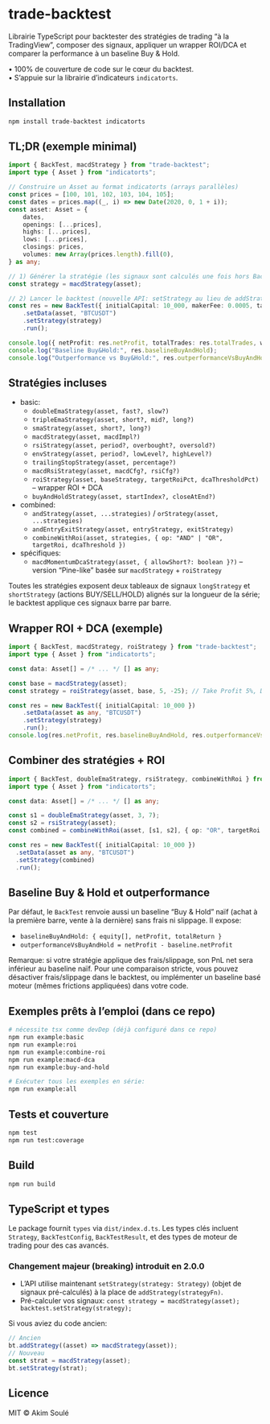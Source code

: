 # trade-backtest

Librairie TypeScript pour backtester des stratégies de trading “à la TradingView”, composer des signaux, appliquer un wrapper ROI/DCA et comparer la performance à un baseline Buy & Hold.

• 100% de couverture de code sur le cœur du backtest.  
• S’appuie sur la librairie d’indicateurs `indicatorts`.

## Installation

```bash
npm install trade-backtest indicatorts
```

## TL;DR (exemple minimal)

```ts
import { BackTest, macdStrategy } from "trade-backtest";
import type { Asset } from "indicatorts";

// Construire un Asset au format indicatorts (arrays parallèles)
const prices = [100, 101, 102, 103, 104, 105];
const dates = prices.map((_, i) => new Date(2020, 0, 1 + i));
const asset: Asset = {
	dates,
	openings: [...prices],
	highs: [...prices],
	lows: [...prices],
	closings: prices,
	volumes: new Array(prices.length).fill(0),
} as any;

// 1) Générer la stratégie (les signaux sont calculés une fois hors BackTest)
const strategy = macdStrategy(asset);

// 2) Lancer le backtest (nouvelle API: setStrategy au lieu de addStrategy)
const res = new BackTest({ initialCapital: 10_000, makerFee: 0.0005, takerFee: 0.001, slippage: 0.0005 })
	.setData(asset, "BTCUSDT")
	.setStrategy(strategy)
	.run();

console.log({ netProfit: res.netProfit, totalTrades: res.totalTrades, winRate: res.winRate });
console.log("Baseline Buy&Hold:", res.baselineBuyAndHold);
console.log("Outperformance vs Buy&Hold:", res.outperformanceVsBuyAndHold);
```

## Stratégies incluses

- basic:
	- `doubleEmaStrategy(asset, fast?, slow?)`
	- `tripleEmaStrategy(asset, short?, mid?, long?)`
	- `smaStrategy(asset, short?, long?)`
	- `macdStrategy(asset, macdImpl?)`
	- `rsiStrategy(asset, period?, overbought?, oversold?)`
	- `envStrategy(asset, period?, lowLevel?, highLevel?)`
	- `trailingStopStrategy(asset, percentage?)`
	- `macdRsiStrategy(asset, macdCfg?, rsiCfg?)`
	- `roiStrategy(asset, baseStrategy, targetRoiPct, dcaThresholdPct)` – wrapper ROI + DCA
	- `buyAndHoldStrategy(asset, startIndex?, closeAtEnd?)`
- combined:
	- `andStrategy(asset, ...strategies)` / `orStrategy(asset, ...strategies)`
	- `andEntryExitStrategy(asset, entryStrategy, exitStrategy)`
	- `combineWithRoi(asset, strategies, { op: "AND" | "OR", targetRoi, dcaThreshold })`
- spécifiques:
	- `macdMomentumDcaStrategy(asset, { allowShort?: boolean }?)` – version “Pine-like” basée sur `macdStrategy` + `roiStrategy`

Toutes les stratégies exposent deux tableaux de signaux `longStrategy` et `shortStrategy` (actions BUY/SELL/HOLD) alignés sur la longueur de la série; le backtest applique ces signaux barre par barre.

## Wrapper ROI + DCA (exemple)

```ts
import { BackTest, macdStrategy, roiStrategy } from "trade-backtest";
import type { Asset } from "indicatorts";

const data: Asset[] = /* ... */ [] as any;

const base = macdStrategy(asset);
const strategy = roiStrategy(asset, base, 5, -25); // Take Profit 5%, DCA si -25%

const res = new BackTest({ initialCapital: 10_000 })
	.setData(asset as any, "BTCUSDT")
	.setStrategy(strategy)
	.run();
console.log(res.netProfit, res.baselineBuyAndHold, res.outperformanceVsBuyAndHold);
```

## Combiner des stratégies + ROI

```ts
import { BackTest, doubleEmaStrategy, rsiStrategy, combineWithRoi } from "trade-backtest";
import type { Asset } from "indicatorts";

const data: Asset[] = /* ... */ [] as any;

const s1 = doubleEmaStrategy(asset, 3, 7);
const s2 = rsiStrategy(asset);
const combined = combineWithRoi(asset, [s1, s2], { op: "OR", targetRoi: 5, dcaThreshold: -25 });

const res = new BackTest({ initialCapital: 10_000 })
  .setData(asset as any, "BTCUSDT")
  .setStrategy(combined)
  .run();
```

## Baseline Buy & Hold et outperformance

Par défaut, le `BackTest` renvoie aussi un baseline “Buy & Hold” naïf (achat à la première barre, vente à la dernière) sans frais ni slippage. Il expose:

- `baselineBuyAndHold: { equity[], netProfit, totalReturn }`
- `outperformanceVsBuyAndHold = netProfit - baseline.netProfit`

Remarque: si votre stratégie applique des frais/slippage, son PnL net sera inférieur au baseline naïf. Pour une comparaison stricte, vous pouvez désactiver frais/slippage dans le backtest, ou implémenter un baseline basé moteur (mêmes frictions appliquées) dans votre code.

## Exemples prêts à l’emploi (dans ce repo)

```bash
# nécessite tsx comme devDep (déjà configuré dans ce repo)
npm run example:basic
npm run example:roi
npm run example:combine-roi
npm run example:macd-dca
npm run example:buy-and-hold

# Exécuter tous les exemples en série:
npm run example:all
```

## Tests et couverture

```bash
npm test
npm run test:coverage
```

## Build

```bash
npm run build
```

## TypeScript et types

Le package fournit `types` via `dist/index.d.ts`. Les types clés incluent `Strategy`, `BackTestConfig`, `BackTestResult`, et des types de moteur de trading pour des cas avancés.

### Changement majeur (breaking) introduit en 2.0.0

- L’API utilise maintenant `setStrategy(strategy: Strategy)` (objet de signaux pré-calculés) à la place de `addStrategy(strategyFn)`.
- Pré-calculer vos signaux: `const strategy = macdStrategy(asset); backtest.setStrategy(strategy);`

Si vous aviez du code ancien:
```ts
// Ancien
bt.addStrategy((asset) => macdStrategy(asset));
// Nouveau
const strat = macdStrategy(asset);
bt.setStrategy(strat);
```

## Licence

MIT © Akim Soulé

